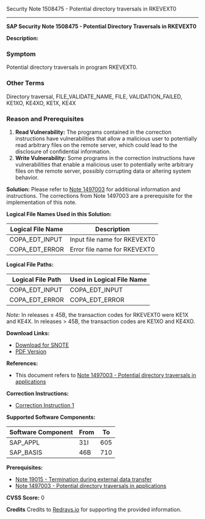 Security Note 1508475 - Potential directory traversals in RKEVEXT0

---

**SAP Security Note 1508475 - Potential Directory Traversals in RKEVEXT0**

**Description:**

### Symptom
Potential directory traversals in program RKEVEXT0.

### Other Terms
Directory traversal, FILE_VALIDATE_NAME, FILE, VALIDATION_FAILED, KE1XO, KE4XO, KE1X, KE4X

### Reason and Prerequisites
1. **Read Vulnerability:** The programs contained in the correction instructions have vulnerabilities that allow a malicious user to potentially read arbitrary files on the remote server, which could lead to the disclosure of confidential information.
2. **Write Vulnerability:** Some programs in the correction instructions have vulnerabilities that enable a malicious user to potentially write arbitrary files on the remote server, possibly corrupting data or altering system behavior.

**Solution:**
Please refer to [Note 1497003](https://me.sap.com/notes/1497003) for additional information and instructions. The corrections from Note 1497003 are a prerequisite for the implementation of this note.

**Logical File Names Used in this Solution:**

| Logical File Name | Description                |
|-------------------|----------------------------|
| COPA_EDT_INPUT    | Input file name for RKEVEXT0 |
| COPA_EDT_ERROR    | Error file name for RKEVEXT0 |

**Logical File Paths:**

| Logical File Path | Used in Logical File Name |
|-------------------|---------------------------|
| COPA_EDT_INPUT    | COPA_EDT_INPUT            |
| COPA_EDT_ERROR    | COPA_EDT_ERROR            |

*Note:* In releases ≤ 45B, the transaction codes for RKEVEXT0 were KE1X and KE4X. In releases > 45B, the transaction codes are KE1XO and KE4XO.

**Download Links:**
- [Download for SNOTE](https://notesdownloads.sap.com/note/0040000008938082017)
- [PDF Version](https://userapps.support.sap.com/sap/support/sfm/notes/print/0001508475?language=en-US&token=C10FB6CF3126E704AF1E43FE304B1764)

**References:**
- This document refers to [Note 1497003 - Potential directory traversals in applications](https://me.sap.com/notes/1497003)

**Correction Instructions:**
- [Correction Instruction 1](https://me.sap.com/corrins/0001508475/1)

**Supported Software Components:**

| Software Component | From | To  |
|--------------------|------|-----|
| SAP_APPL           | 31I  | 605 |
| SAP_BASIS          | 46B  | 710 |

**Prerequisites:**
- [Note 19015 - Termination during external data transfer](https://me.sap.com/notes/19015)
- [Note 1497003 - Potential directory traversals in applications](https://me.sap.com/notes/1497003)

**CVSS Score:** 0

**Credits**
Credits to [Redrays.io](https://redrays.io) for supporting the provided information.